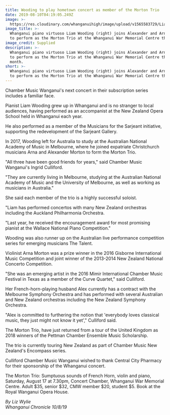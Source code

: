 ```yaml
---
title: Wooding to play hometown concert as member of the Morton Trio
date: 2019-08-10T04:19:05.249Z
image: >-
  https://res.cloudinary.com/whanganuihigh/image/upload/v1565583729/Liam_Wooding.Chron_10.8.19.jpg
image_title: >-
  Whanganui piano virtuoso Liam Wooding (right) joins Alexander and Arna Morton
  to perform as the Morton Trio at the Whanganui War Memorial Centre this month.
image_credit: Supplied
description: >-
  Whanganui piano virtuoso Liam Wooding (right) joins Alexander and Arna Morton
  to perform as the Morton Trio at the Whanganui War Memorial Centre this
  month. 
short: >-
  Whanganui piano virtuoso Liam Wooding (right) joins Alexander and Arna Morton
  to perform as the Morton Trio at the Whanganui War Memorial Centre this month.
---
```

Chamber Music Wanganui's next concert in their subscription series includes a familiar face.

Pianist Liam Wooding grew up in Whanganui and is no stranger to local audiences, having performed as an accompanist at the New Zealand Opera School held in Whanganui each year.

He also performed as a member of the Musicians for the Sarjeant initiative, supporting the redevelopment of the Sarjeant Gallery.

In 2017, Wooding left for Australia to study at the Australian National Academy of Music in Melbourne, where he joined expatriate Christchurch musicians Arna and Alexander Morton to form the Morton Trio.

"All three have been good friends for years," said Chamber Music Wanganui's Ingrid Culliford.

"They are currently living in Melbourne, studying at the Australian National Academy of Music and the University of Melbourne, as well as working as musicians in Australia."

She said each member of the trio is a highly successful soloist.

"Liam has performed concertos with many New Zealand orchestras including the Auckland Philharmonia Orchestra.

"Last year, he received the encouragement award for most promising pianist at the Wallace National Piano Competition."

Wooding was also runner up on the Australian live performance competition series for emerging musicians The Talent.

Violinist Arna Morton was a prize winner in the 2016 Gisborne International Music Competition and joint winner of the 2013-2014 New Zealand National Concerto Competition.

"She was an emerging artist in the 2016 Mimir International Chamber Music Festival in Texas as a member of the Curve Quartet," said Culliford.

Her French-horn-playing husband Alex currently has a contract with the Melbourne Symphony Orchestra and has performed with several Australian and New Zealand orchestras including the New Zealand Symphony Orchestra.

"Alex is committed to furthering the notion that 'everybody loves classical music, they just might not know it yet'," Culliford said.

The Morton Trio, have just returned from a tour of the United Kingdom as 2018 winners of the Pettman Chamber Ensemble Music Scholarship.

The trio is currently touring New Zealand as part of Chamber Music New Zealand's Encompass series.

Culliford Chamber Music Wanganui wished to thank Central City Pharmacy for their sponsorship of the Whanganui concert.

The Morton Trio: Sumptuous sounds of French Horn, violin and piano, Saturday, August 17 at 7.30pm, Concert Chamber, Whanganui War Memorial Centre. Adult $35, senior $32, CMW member $20, student $5. Book at the Royal Wanganui Opera House.

_By Liz Wylie_  
_Whanganui Chronicle 10/8/19_
